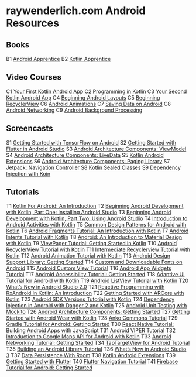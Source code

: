 # raywenderlich.com Android Resources

## Books

B1 [Android Apprentice]()
B2 [Kotlin Apprentice]()

## Video Courses

C1 [Your First Kotlin Android App]()
C2 [Programming in Kotlin]()
C3 [Your Second Kotlin Android App]()
C4 [Beginning Android Layouts]()
C5 [Beginning RecyclerView]()
C6 [Android Animations]()
C7 [Saving Data on Android]()
C8 [Android Networking]()
C9 [Android Background Processing]()

## Screencasts

S1 [Getting Started with TensorFlow on Android]()
S2 [Getting Started with Flutter in Android Studio]()
S3 [Android Architecture Components: ViewModel]()
S4 [Android Architecture Components: LiveData]()
S5 [Kotlin Android Extensions]()
S6 [Android Architecture Components: Paging Library]()
S7 [Jetpack: Navigation Controller]()
S8 [Kotlin Sealed Classes]()
S9 [Dependency Injection with Koin]()


## Tutorials

T1 [Kotlin For Android: An Introduction](https://www.raywenderlich.com/174395/kotlin-for-android-an-introduction-2)
T2 [Beginning Android Development with Kotlin, Part One: Installing Android Studio](https://www.raywenderlich.com/177533/beginning-android-development-kotlin-part-one-installing-android-studio)
T3 [Beginning Android Development with Kotlin, Part Two: Using Android Studio](https://www.raywenderlich.com/177535/beginning-android-development-with-kotlin-part-two-using-android-studio)
T4 [Introduction to Android Activities with Kotlin]()
T5 [Common Design Patterns for Android with Kotlin]()
T6 [Android Fragments Tutorial: An Introduction with Kotlin]()
T7 [Android Intents Tutorial with Kotlin]()
T8 [Android: An Introduction to Material Design with Kotlin]()
T9 [ViewPager Tutorial: Getting Started in Kotlin]()
T10 [Android RecyclerView Tutorial with Kotlin]()
T11 [Intermediate Recyclerview Tutorial with Kotlin]()
T12 [Android Animation Tutorial with Kotlin]()
T13 [Android Design Support Library: Getting Started]()
T14 [Custom and Downloadable Fonts on Android]()
T15 [Android Custom View Tutorial]()
T16 [Android App Widgets Tutorial]()
T17 [Android Accessibility Tutorial: Getting Started]()
T18 [Adaptive UI Tutorial for Android with Kotlin]()
T19 [Android ListView Tutorial with Kotlin]()
T20 [What’s New in Android Studio 2.0]()
T21 [Reactive Programming with RxAndroid in Kotlin: An Introduction]()
T22 [Getting Started with ARCore with Kotlin]()
T23 [Android SDK Versions Tutorial with Kotlin]()
T24 [Dependency Injection in Android with Dagger 2 and Kotlin]()
T25 [Android Unit Testing with Mockito]()
T26 [Android Architecture Components: Getting Started]()
T27 [Getting Started with Android Wear with Kotlin]()
T28 [Anko Commons Tutorial]()
T29 [Gradle Tutorial for Android: Getting Started]()
T30 [React Native Tutorial: Building Android Apps with JavaScript]()
T31 [Android VIPER Tutorial]()
T32 [Introduction to Google Maps API for Android with Kotlin]()
T33 [Android Networking Tutorial: Getting Started]()
T34 [TapTargetView for Android Tutorial]()
T35 [Building an Android Library Tutorial]()
T36 [What’s New in Android Studio 3]()
T37 [Data Persistence With Room]()
T38 [Kotlin Android Extensions]()
T39 [Getting Started with Flutter]()
T40 [Flutter Navigation Tutorial]()
T41 [Firebase Tutorial for Android: Getting Started]()

